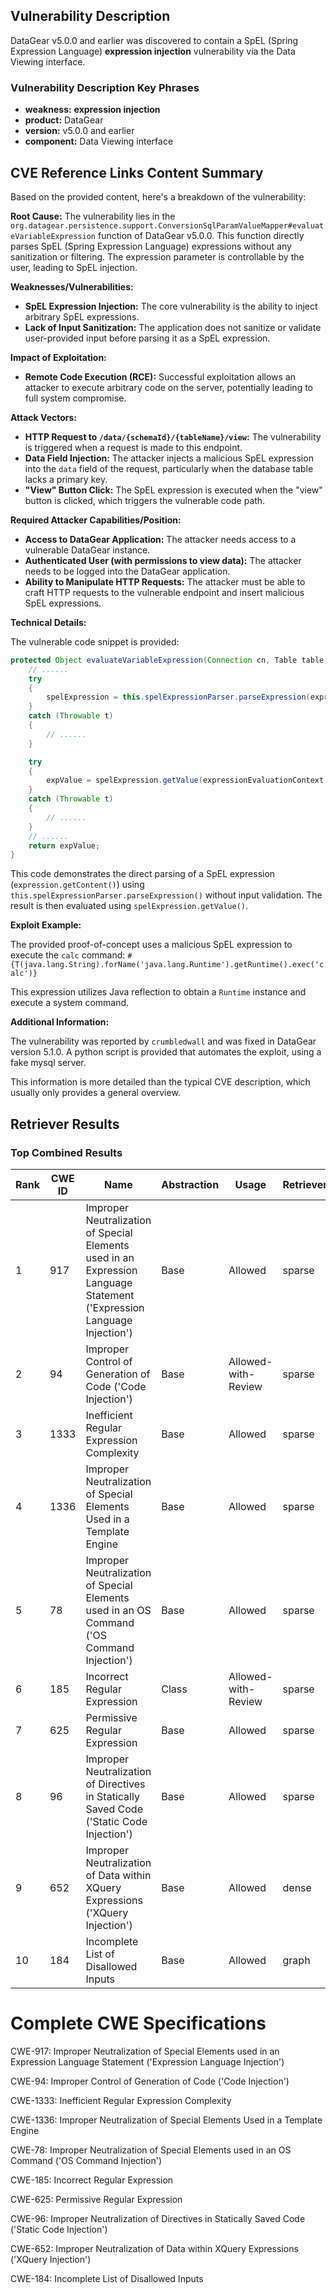 ## Vulnerability Description
DataGear v5.0.0 and earlier was discovered to contain a SpEL (Spring Expression Language) **expression injection** vulnerability via the Data Viewing interface.

### Vulnerability Description Key Phrases
- **weakness:** **expression injection**
- **product:** DataGear
- **version:** v5.0.0 and earlier
- **component:** Data Viewing interface

## CVE Reference Links Content Summary
Based on the provided content, here's a breakdown of the vulnerability:

**Root Cause:**
The vulnerability lies in the `org.datagear.persistence.support.ConversionSqlParamValueMapper#evaluateVariableExpression` function of DataGear v5.0.0. This function directly parses SpEL (Spring Expression Language) expressions without any sanitization or filtering. The expression parameter is controllable by the user, leading to SpEL injection.

**Weaknesses/Vulnerabilities:**
- **SpEL Expression Injection:** The core vulnerability is the ability to inject arbitrary SpEL expressions.
- **Lack of Input Sanitization:** The application does not sanitize or validate user-provided input before parsing it as a SpEL expression.

**Impact of Exploitation:**
- **Remote Code Execution (RCE):** Successful exploitation allows an attacker to execute arbitrary code on the server, potentially leading to full system compromise.

**Attack Vectors:**
- **HTTP Request to `/data/{schemaId}/{tableName}/view`:**  The vulnerability is triggered when a request is made to this endpoint.
- **Data Field Injection:** The attacker injects a malicious SpEL expression into the `data` field of the request, particularly when the database table lacks a primary key.
- **"View" Button Click:** The SpEL expression is executed when the "view" button is clicked, which triggers the vulnerable code path.

**Required Attacker Capabilities/Position:**
- **Access to DataGear Application:** The attacker needs access to a vulnerable DataGear instance.
- **Authenticated User (with permissions to view data):** The attacker needs to be logged into the DataGear application.
- **Ability to Manipulate HTTP Requests:** The attacker must be able to craft HTTP requests to the vulnerable endpoint and insert malicious SpEL expressions.

**Technical Details:**

The vulnerable code snippet is provided:

```java
protected Object evaluateVariableExpression(Connection cn, Table table, Column column, String value, 		NameExpression expression, ExpressionEvaluationContext expressionEvaluationContext, 		List<Object> expressionValues) throws Throwable {
	// ......
	try
	{
		spelExpression = this.spelExpressionParser.parseExpression(expression.getContent());
	}
	catch (Throwable t)
	{
		// ......
	}

	try
	{
		expValue = spelExpression.getValue(expressionEvaluationContext.getVariableExpressionBean());
	}
	catch (Throwable t)
	{
		// ......
	}
	// ......
	return expValue;
}
```

This code demonstrates the direct parsing of a SpEL expression (`expression.getContent()`) using `this.spelExpressionParser.parseExpression()` without input validation. The result is then evaluated using `spelExpression.getValue()`.

**Exploit Example:**

The provided proof-of-concept uses a malicious SpEL expression to execute the `calc` command:
`#{T(java.lang.String).forName('java.lang.Runtime').getRuntime().exec('calc')}`

This expression utilizes Java reflection to obtain a `Runtime` instance and execute a system command.

**Additional Information:**

The vulnerability was reported by `crumbledwall` and was fixed in DataGear version 5.1.0.
A python script is provided that automates the exploit, using a fake mysql server.

This information is more detailed than the typical CVE description, which usually only provides a general overview.

## Retriever Results

### Top Combined Results

| Rank | CWE ID | Name | Abstraction | Usage  | Retrievers | Individual Scores |
|------|--------|------|-------------|-------|------------|-------------------|
| 1 | 917 | Improper Neutralization of Special Elements used in an Expression Language Statement ('Expression Language Injection') | Base | Allowed | sparse | 0.175 |
| 2 | 94 | Improper Control of Generation of Code ('Code Injection') | Base | Allowed-with-Review | sparse | 0.150 |
| 3 | 1333 | Inefficient Regular Expression Complexity | Base | Allowed | sparse | 0.131 |
| 4 | 1336 | Improper Neutralization of Special Elements Used in a Template Engine | Base | Allowed | sparse | 0.130 |
| 5 | 78 | Improper Neutralization of Special Elements used in an OS Command ('OS Command Injection') | Base | Allowed | sparse | 0.119 |
| 6 | 185 | Incorrect Regular Expression | Class | Allowed-with-Review | sparse | 0.118 |
| 7 | 625 | Permissive Regular Expression | Base | Allowed | sparse | 0.116 |
| 8 | 96 | Improper Neutralization of Directives in Statically Saved Code ('Static Code Injection') | Base | Allowed | sparse | 0.115 |
| 9 | 652 | Improper Neutralization of Data within XQuery Expressions ('XQuery Injection') | Base | Allowed | dense | 0.564 |
| 10 | 184 | Incomplete List of Disallowed Inputs | Base | Allowed | graph | 0.002 |



# Complete CWE Specifications

CWE-917: Improper Neutralization of Special Elements used in an Expression Language Statement ('Expression Language Injection')

CWE-94: Improper Control of Generation of Code ('Code Injection')

CWE-1333: Inefficient Regular Expression Complexity

CWE-1336: Improper Neutralization of Special Elements Used in a Template Engine

CWE-78: Improper Neutralization of Special Elements used in an OS Command ('OS Command Injection')

CWE-185: Incorrect Regular Expression

CWE-625: Permissive Regular Expression

CWE-96: Improper Neutralization of Directives in Statically Saved Code ('Static Code Injection')

CWE-652: Improper Neutralization of Data within XQuery Expressions ('XQuery Injection')

CWE-184: Incomplete List of Disallowed Inputs